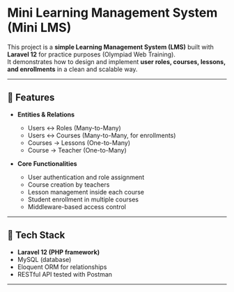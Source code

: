# Mini Learning Management System (Mini LMS)

This project is a **simple Learning Management System (LMS)** built with **Laravel 12** for practice purposes (Olympiad Web Training).  
It demonstrates how to design and implement **user roles, courses, lessons, and enrollments** in a clean and scalable way.

---

## 🔹 Features

[//]: # (- **Role-based Access Control &#40;RBAC&#41;**)

[//]: # (    - Admin: Manage users, roles, courses, and lessons)

[//]: # (    - Teacher: Create and manage their own courses and lessons)

[//]: # (    - Student: Enroll in courses and view lessons)

- **Entities & Relations**
    - Users ↔ Roles (Many-to-Many)
    - Users ↔ Courses (Many-to-Many, for enrollments)
    - Courses → Lessons (One-to-Many)
    - Course → Teacher (One-to-Many)

- **Core Functionalities**
    - User authentication and role assignment
    - Course creation by teachers
    - Lesson management inside each course
    - Student enrollment in multiple courses
    - Middleware-based access control

---

## 🔹 Tech Stack
- **Laravel 12 (PHP framework)**
- MySQL (database)
- Eloquent ORM for relationships
- RESTful API tested with Postman

---